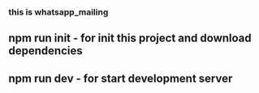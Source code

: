 ### this is whatsapp_mailing

## npm run init - for init this project and download dependencies

## npm run dev - for start development server
